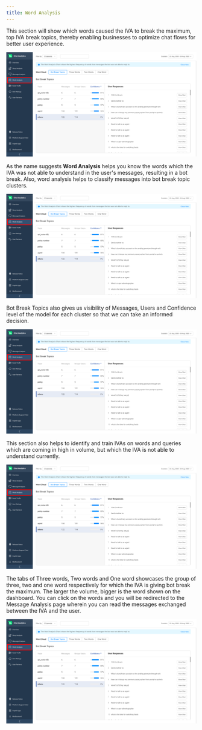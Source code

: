 ```yaml
---
title: Word Analysis
---
```


This section will show which words caused the IVA to break the maximum, top IVA break topics, thereby enabling businesses to optimize chat flows for better user experience.

![Word Analysis](assets/wordanalysis1.png)

As the name suggests **Word Analysis** helps you know the words which the IVA was not able to understand in the user's messages, resulting in a bot break. Also, word analysis helps to classify messages into bot break topic clusters. 

![Word Analysis](assets/wordanalysis1.png)

Bot Break Topics also gives us visibility of Messages, Users and Confidence level of the model for each cluster so that we can take an informed decision.

![Word Analysis](assets/wordanalysis1.png)

This section also helps to identify and train IVAs on words and queries which are coming in high in volume, but which the IVA is not able to understand currently.

![Word Analysis](assets/wordanalysis1.png)

The tabs of Three words, Two words and One word showcases the group of three, two and one word respectively for which the IVA is giving bot break the maximum. The larger the volume, bigger is the word shown on the dashboard. You can click on the words and you will be redirected to the Message Analysis page wherein you can read the messages exchanged between the IVA and the user.

![Word Analysis](assets/wordanalysis1.png)
